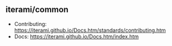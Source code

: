 iterami/common
--------------

* Contributing: https://iterami.github.io/Docs.htm/standards/contributing.htm
* Docs: https://iterami.github.io/Docs.htm/index.htm
